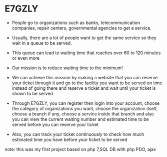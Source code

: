# E7GZLY


-	People go to organizations such as banks, telecommunication companies, repair centers, governmental agencies to get a service.
-	Usually, there are a lot of people want to get the same service so they wait in a queue to be served.
-	This queue can lead to waiting time that reaches over 60 to 120 minutes or even more

-	Our mission is to reduce waiting time to the minimum!
-	We can achieve this mission by making a website that you can reserve your ticket through it and go to the facility you want to be served on time instead of going there and reserve a ticket and wait until your ticket is shown to be served 

-	Through E7GZLY, you can register then login into your account, choose the category of organizations you want, choose the organization itself, choose a branch if any, choose a service inside that branch and also you can view the current waiting number and estimated time to be served before you can reserve your ticket
-	Also, you can track your ticket continuously to check how much estimated time you have before your ticket to be served 


note: this was my first project based on php 7,SQL DB with php PDO, ajax
